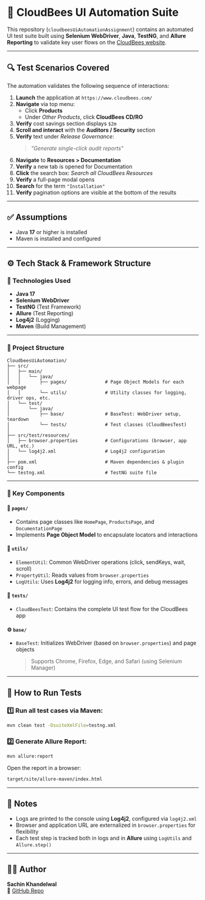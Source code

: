 # 🚀 CloudBees UI Automation Suite

This repository (`cloudbeesUiAutomationAssignment`) contains an automated UI test suite built using **Selenium WebDriver**, **Java**, **TestNG**, and **Allure Reporting** to validate key user flows on the [CloudBees website](https://www.cloudbees.com/).

---

## 🔍 Test Scenarios Covered

The automation validates the following sequence of interactions:

1. **Launch** the application at `https://www.cloudbees.com/`
2. **Navigate** via top menu:
    - Click **Products**
    - Under *Other Products*, click **CloudBees CD/RO**
3. **Verify** cost savings section displays `$2m`
4. **Scroll and interact** with the **Auditors / Security** section
5. **Verify** text under *Release Governance*:
   > _"Generate single-click audit reports"_
6. **Navigate** to **Resources > Documentation**
7. **Verify** a new tab is opened for Documentation
8. **Click** the search box: *Search all CloudBees Resources*
9. **Verify** a full-page modal opens
10. **Search** for the term `"Installation"`
11. **Verify** pagination options are visible at the bottom of the results

---

## ✅ Assumptions

- Java **17** or higher is installed
- Maven is installed and configured

---

## ⚙️ Tech Stack & Framework Structure

### 🔸 Technologies Used
- **Java 17**
- **Selenium WebDriver**
- **TestNG** (Test Framework)
- **Allure** (Test Reporting)
- **Log4j2** (Logging)
- **Maven** (Build Management)

---

### 🔸 Project Structure

```
CloudbeesUiAutomation/
├── src/
│   ├── main/
│   │   └── java/
│   │       ├── pages/              # Page Object Models for each webpage
│   │       └── utils/              # Utility classes for logging, driver ops, etc.
│   └── test/
│       └── java/
│           ├── base/               # BaseTest: WebDriver setup, teardown
│           └── tests/              # Test classes (CloudBeesTest)
│
├── src/test/resources/
│   ├── browser.properties          # Configurations (browser, app URL, etc.)
│   └── log4j2.xml                  # Log4j2 configuration
│
├── pom.xml                         # Maven dependencies & plugin config
└── testng.xml                      # TestNG suite file
```

---

### 🔸 Key Components

#### 🧩 `pages/`
- Contains page classes like `HomePage`, `ProductsPage`, and `DocumentationPage`
- Implements **Page Object Model** to encapsulate locators and interactions

#### 🧰 `utils/`
- `ElementUtil`: Common WebDriver operations (click, sendKeys, wait, scroll)
- `PropertyUtil`: Reads values from `browser.properties`
- `LogUtils`: Uses **Log4j2** for logging info, errors, and debug messages

#### 🧪 `tests/`
- `CloudBeesTest`: Contains the complete UI test flow for the CloudBees app

#### ⚙️ `base/`
- `BaseTest`: Initializes WebDriver (based on `browser.properties`) and page objects
  > Supports Chrome, Firefox, Edge, and Safari (using Selenium Manager)

---

## 🚦 How to Run Tests

### 1️⃣ Run all test cases via Maven:

```bash
mvn clean test -DsuiteXmlFile=testng.xml
```

### 2️⃣ Generate Allure Report:

```bash
mvn allure:report
```

Open the report in a browser:

```bash
target/site/allure-maven/index.html
```

---

## 📌 Notes

- Logs are printed to the console using **Log4j2**, configured via `log4j2.xml`
- Browser and application URL are externalized in `browser.properties` for flexibility
- Each test step is tracked both in logs and in **Allure** using `LogUtils` and `Allure.step()`

---

## 👨‍💻 Author

**Sachin Khandelwal**  
🔗 [GitHub Repo](https://github.com/sachinKhandelwall/cloudbeesUiAutomationAssignment)